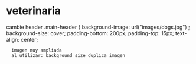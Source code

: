 # veterinaria
cambie header
.main-header {
      background-image: url("images/dogs.jpg") ;
      background-size: cover;
      padding-bottom: 200px;
      padding-top: 15px;
      text-align: center;

      imagen muy ampliada
      al utilizar: background size duplica imagen